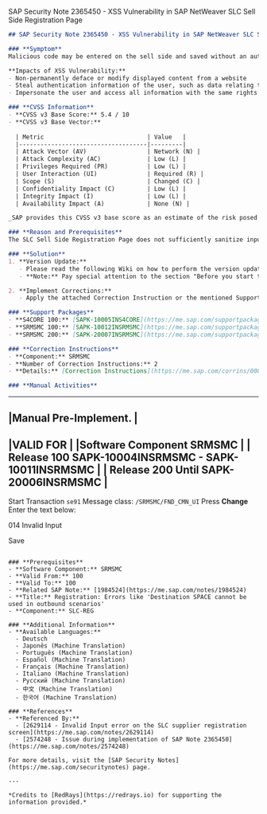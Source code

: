 SAP Security Note 2365450 - XSS Vulnerability in SAP NetWeaver SLC Sell Side Registration Page

```markdown
## SAP Security Note 2365450 - XSS Vulnerability in SAP NetWeaver SLC Sell Side Registration Page

### **Symptom**
Malicious code may be entered on the sell side and saved without an authorization check during registration. For any user opening UIs in a browser, the code may be executed if the unified rendering is not up-to-date.

**Impacts of XSS Vulnerability:**
- Non-permanently deface or modify displayed content from a website
- Steal authentication information of the user, such as data relating to their current session
- Impersonate the user and access all information with the same rights as the target user

### **CVSS Information**
- **CVSS v3 Base Score:** 5.4 / 10
- **CVSS v3 Base Vector:**
  
  | Metric                             | Value   |
  |------------------------------------|---------|
  | Attack Vector (AV)                 | Network (N) |
  | Attack Complexity (AC)             | Low (L) |
  | Privileges Required (PR)           | Low (L) |
  | User Interaction (UI)              | Required (R) |
  | Scope (S)                          | Changed (C) |
  | Confidentiality Impact (C)         | Low (L) |
  | Integrity Impact (I)               | Low (L) |
  | Availability Impact (A)            | None (N) |

_SAP provides this CVSS v3 base score as an estimate of the risk posed by the issue reported in this note. This estimate does not take into account your own system configuration or operational environment._

### **Reason and Prerequisites**
The SLC Sell Side Registration Page does not sufficiently sanitize input, resulting in a persistent cross-site scripting issue. A persistent XSS attack can store malicious code in the database, which may be executed by any user displaying the data in a browser if proper output encoding is not performed.

### **Solution**
1. **Version Update:**
   - Please read the following Wiki on how to perform the version update: [Version Update Guide](https://me.sap.com/wiki/x/2oQCFQ)
   - **Note:** Pay special attention to the section "Before you start the process!"

2. **Implement Corrections:**
   - Apply the attached Correction Instruction or the mentioned Support Package to resolve the issue.

### **Support Packages**
- **S4CORE 100:** [SAPK-10005INS4CORE](https://me.sap.com/supportpackage/SAPK-10005INS4CORE)
- **SRMSMC 100:** [SAPK-10012INSRMSMC](https://me.sap.com/supportpackage/SAPK-10012INSRMSMC)
- **SRMSMC 200:** [SAPK-20007INSRMSMC](https://me.sap.com/supportpackage/SAPK-20007INSRMSMC)

### **Correction Instructions**
- **Component:** SRMSMC
- **Number of Correction Instructions:** 2
- **Details:** [Correction Instructions](https://me.sap.com/corrins/0002365450/11437)

### **Manual Activities**
```
------------------------------------------------------------------------
|Manual Pre-Implement.                                                 |
------------------------------------------------------------------------
|VALID FOR                                                             |
|Software Component       SRMSMC                                       |
| Release 100              SAPK-10004INSRMSMC - SAPK-10011INSRMSMC      |
| Release 200              Until SAPK-20006INSRMSMC                    |
------------------------------------------------------------------------

Start Transaction `se91`
Message class: `/SRMSMC/FND_CMN_UI`
Press **Change**
Enter the text below:

014 Invalid Input

Save
```

### **Prerequisites**
- **Software Component:** SRMSMC
- **Valid From:** 100
- **Valid To:** 100
- **Related SAP Note:** [1984524](https://me.sap.com/notes/1984524)
- **Title:** Registration: Errors like 'Destination SPACE cannot be used in outbound scenarios'
- **Component:** SLC-REG

### **Additional Information**
- **Available Languages:**
  - Deutsch
  - Japonês (Machine Translation)
  - Português (Machine Translation)
  - Español (Machine Translation)
  - Français (Machine Translation)
  - Italiano (Machine Translation)
  - Русский (Machine Translation)
  - 中文 (Machine Translation)
  - 한국어 (Machine Translation)

### **References**
- **Referenced By:**
  - [2629114 - Invalid Input error on the SLC supplier registration screen](https://me.sap.com/notes/2629114)
  - [2574248 - Issue during implementation of SAP Note 2365450](https://me.sap.com/notes/2574248)

For more details, visit the [SAP Security Notes](https://me.sap.com/securitynotes) page.

---

*Credits to [RedRays](https://redrays.io) for supporting the information provided.*
```
